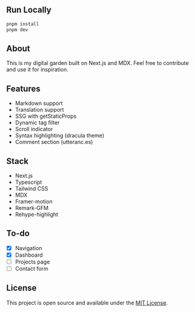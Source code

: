 ## Run Locally

```bash
pnpm install
pnpm dev
```

## About
This is my digital garden built on Next.js and MDX. Feel free to contribute and use it for inspiration.

## Features
- Markdown support
- Translation support
- SSG with getStaticProps
- Dynamic tag filter
- Scroll indicator
- Syntax highlighting (dracula theme)
- Comment section (utteranc.es)

## Stack
- Next.js
- Typescript
- Tailwind CSS
- MDX
- Framer-motion
- Remark-GFM
- Rehype-highlight

## To-do
- [x] Navigation
- [x] Dashboard
- [ ] Projects page 
- [ ] Contact form

## License

This project is open source and available under the [MIT License](LICENSE.md).
